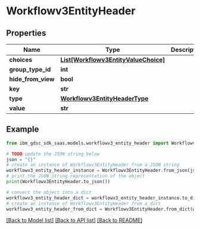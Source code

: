 # Workflowv3EntityHeader


## Properties

Name | Type | Description | Notes
------------ | ------------- | ------------- | -------------
**choices** | [**List[Workflowv3EntityValueChoice]**](Workflowv3EntityValueChoice.md) |  | [optional] 
**group_type_id** | **int** |  | [optional] 
**hide_from_view** | **bool** |  | [optional] 
**key** | **str** |  | [optional] 
**type** | [**Workflowv3EntityHeaderType**](Workflowv3EntityHeaderType.md) |  | [optional] 
**value** | **str** |  | [optional] 

## Example

```python
from ibm_gdsc_sdk_saas.models.workflowv3_entity_header import Workflowv3EntityHeader

# TODO update the JSON string below
json = "{}"
# create an instance of Workflowv3EntityHeader from a JSON string
workflowv3_entity_header_instance = Workflowv3EntityHeader.from_json(json)
# print the JSON string representation of the object
print(Workflowv3EntityHeader.to_json())

# convert the object into a dict
workflowv3_entity_header_dict = workflowv3_entity_header_instance.to_dict()
# create an instance of Workflowv3EntityHeader from a dict
workflowv3_entity_header_from_dict = Workflowv3EntityHeader.from_dict(workflowv3_entity_header_dict)
```
[[Back to Model list]](../README.md#documentation-for-models) [[Back to API list]](../README.md#documentation-for-api-endpoints) [[Back to README]](../README.md)


